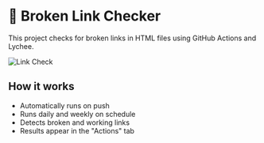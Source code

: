 # 🔗 Broken Link Checker

This project checks for broken links in HTML files using GitHub Actions and Lychee.

![Link Check](https://github.com/Nitinsorout01/htmlproject/actions/workflows/check-links.yml/badge.svg)

## How it works

- Automatically runs on push
- Runs daily and weekly on schedule
- Detects broken and working links
- Results appear in the "Actions" tab
